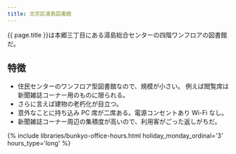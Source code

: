 ```yaml
---
title: 文京区湯島図書館
---
```


{{ page.title }}は本郷三丁目にある湯島総合センターの四階ワンフロアの図書館だ。

## 特徴

* 住民センターのワンフロア型図書館なので、規模が小さい。
  例えば閲覧席は新聞雑誌コーナー用のものに限られる。
* さらに言えば建物の老朽化が目立つ。
* 意外なことに持ち込み PC 席が二席ある。電源コンセントあり Wi-Fi なし。
* 新聞雑誌コーナー周辺の集積度が高いので、利用客がごった返しがちだ。

{% include libraries/bunkyo-office-hours.html
    holiday_monday_ordinal='3'
    hours_type='long' %}
